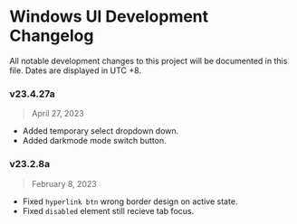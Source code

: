 # Windows UI Development Changelog
All notable development changes to this project will be documented in this file. Dates are displayed in UTC +8.


### v23.4.27a
> April 27, 2023
- Added temporary select dropdown down.
- Added darkmode mode switch button.

### v23.2.8a
> February 8, 2023
- Fixed `hyperlink btn` wrong border design on active state.
- Fixed `disabled` element still recieve tab focus.